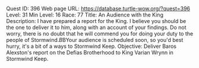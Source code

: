 Quest ID: 396
Web page URL: https://database.turtle-wow.org/?quest=396
Level: 31
Min Level: 16
Race: 77
Title: An Audience with the King
Description: I have prepared a report for the King. I believe you should be the one to deliver it to him, along with an account of your findings. Do not worry, there is no doubt that he will commend you for doing your duty to the people of Stormwind.$B$BYour audience is scheduled soon, so you'd best hurry, it's a bit of a ways to Stormwind Keep.
Objective: Deliver Baros Alexston's report on the Defias Brotherhood to King Varian Wrynn in Stormwind Keep.
